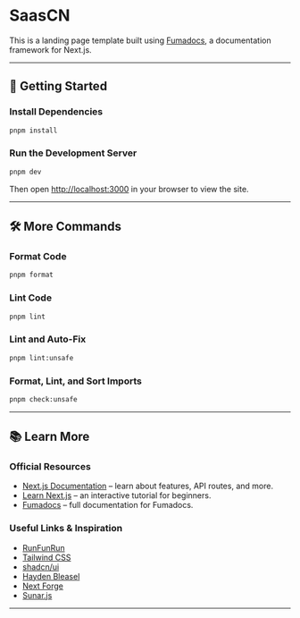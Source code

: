 # SaasCN

This is a landing page template built using [Fumadocs](https://fumadocs.vercel.app), a documentation framework for Next.js.  

---

## 🚀 Getting Started

### Install Dependencies

```bash
pnpm install
```

### Run the Development Server

```bash
pnpm dev
```

Then open [http://localhost:3000](http://localhost:3000) in your browser to view the site.

---

## 🛠️ More Commands

### Format Code

```bash
pnpm format
```

### Lint Code

```bash
pnpm lint
```

### Lint and Auto-Fix

```bash
pnpm lint:unsafe
```

### Format, Lint, and Sort Imports

```bash
pnpm check:unsafe
```

---

## 📚 Learn More

### Official Resources

- [Next.js Documentation](https://nextjs.org/docs) – learn about features, API routes, and more.
- [Learn Next.js](https://nextjs.org/learn) – an interactive tutorial for beginners.
- [Fumadocs](https://fumadocs.vercel.app) – full documentation for Fumadocs.

### Useful Links & Inspiration

- [RunFunRun](https://www.runfunrun.dev/)
- [Tailwind CSS](https://tailwindcss.com/)
- [shadcn/ui](https://ui.shadcn.com/)
- [Hayden Bleasel](https://www.haydenbleasel.com/)
- [Next Forge](https://www.next-forge.com/)
- [Sunar.js](https://sunar.js.org/)

---
